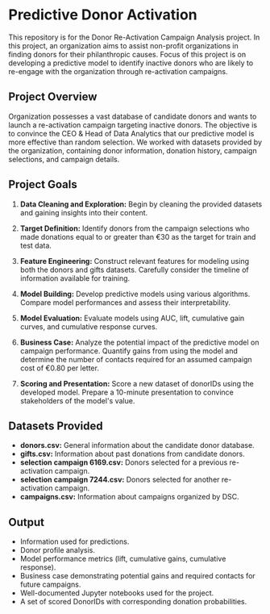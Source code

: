 # Predictive Donor Activation

This repository is for the Donor Re-Activation Campaign Analysis project. In this project, an organization aims to assist non-profit organizations in finding donors for their philanthropic causes. Focus of this project is on developing a predictive model to identify inactive donors who are likely to re-engage with the organization through re-activation campaigns.

## Project Overview

Organization possesses a vast database of candidate donors and wants to launch a re-activation campaign targeting inactive donors. The objective is to convince the CEO & Head of Data Analytics that our predictive model is more effective than random selection. We worked with datasets provided by the organization, containing donor information, donation history, campaign selections, and campaign details.

## Project Goals

1. **Data Cleaning and Exploration:** Begin by cleaning the provided datasets and gaining insights into their content.

2. **Target Definition:** Identify donors from the campaign selections who made donations equal to or greater than €30 as the target for train and test data.

3. **Feature Engineering:** Construct relevant features for modeling using both the donors and gifts datasets. Carefully consider the timeline of information available for training.

4. **Model Building:** Develop predictive models using various algorithms. Compare model performances and assess their interpretability.

5. **Model Evaluation:** Evaluate models using AUC, lift, cumulative gain curves, and cumulative response curves.

6. **Business Case:** Analyze the potential impact of the predictive model on campaign performance. Quantify gains from using the model and determine the number of contacts required for an assumed campaign cost of €0.80 per letter.

7. **Scoring and Presentation:** Score a new dataset of donorIDs using the developed model. Prepare a 10-minute presentation to convince stakeholders of the model's value.

## Datasets Provided

- **donors.csv:** General information about the candidate donor database.
- **gifts.csv:** Information about past donations from candidate donors.
- **selection campaign 6169.csv:** Donors selected for a previous re-activation campaign.
- **selection campaign 7244.csv:** Donors selected for another re-activation campaign.
- **campaigns.csv:** Information about campaigns organized by DSC.

## Output

- Information used for predictions.
- Donor profile analysis.
- Model performance metrics (lift, cumulative gains, cumulative response).
- Business case demonstrating potential gains and required contacts for future campaigns.
- Well-documented Jupyter notebooks used for the project.
- A set of scored DonorIDs with corresponding donation probabilities.
